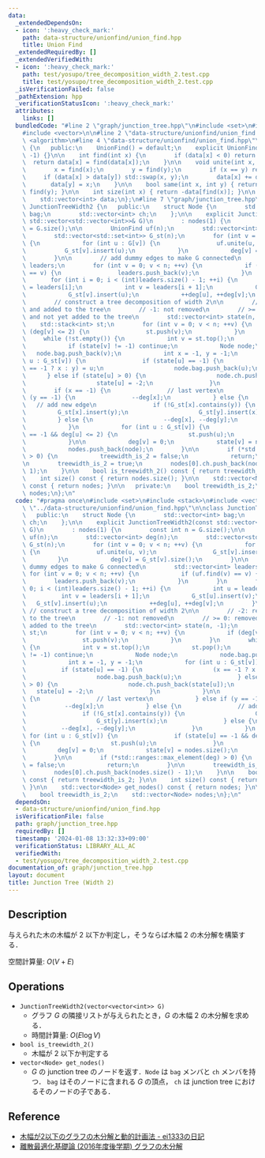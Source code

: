 ```yaml
---
data:
  _extendedDependsOn:
  - icon: ':heavy_check_mark:'
    path: data-structure/unionfind/union_find.hpp
    title: Union Find
  _extendedRequiredBy: []
  _extendedVerifiedWith:
  - icon: ':heavy_check_mark:'
    path: test/yosupo/tree_decomposition_width_2.test.cpp
    title: test/yosupo/tree_decomposition_width_2.test.cpp
  _isVerificationFailed: false
  _pathExtension: hpp
  _verificationStatusIcon: ':heavy_check_mark:'
  attributes:
    links: []
  bundledCode: "#line 2 \"graph/junction_tree.hpp\"\n#include <set>\n#include <stack>\n\
    #include <vector>\n\n#line 2 \"data-structure/unionfind/union_find.hpp\"\n#include\
    \ <algorithm>\n#line 4 \"data-structure/unionfind/union_find.hpp\"\n\nclass UnionFind\
    \ {\n   public:\n    UnionFind() = default;\n    explicit UnionFind(int n) : data(n,\
    \ -1) {}\n\n    int find(int x) {\n        if (data[x] < 0) return x;\n      \
    \  return data[x] = find(data[x]);\n    }\n\n    void unite(int x, int y) {\n\
    \        x = find(x);\n        y = find(y);\n        if (x == y) return;\n   \
    \     if (data[x] > data[y]) std::swap(x, y);\n        data[x] += data[y];\n \
    \       data[y] = x;\n    }\n\n    bool same(int x, int y) { return find(x) ==\
    \ find(y); }\n\n    int size(int x) { return -data[find(x)]; }\n\n   private:\n\
    \    std::vector<int> data;\n};\n#line 7 \"graph/junction_tree.hpp\"\n\nclass\
    \ JunctionTreeWidth2 {\n   public:\n    struct Node {\n        std::vector<int>\
    \ bag;\n        std::vector<int> ch;\n    };\n\n    explicit JunctionTreeWidth2(const\
    \ std::vector<std::vector<int>>& G)\n        : nodes(1) {\n        const int n\
    \ = G.size();\n\n        UnionFind uf(n);\n        std::vector<int> deg(n);\n\
    \        std::vector<std::set<int>> G_st(n);\n        for (int v = 0; v < n; ++v)\
    \ {\n            for (int u : G[v]) {\n                uf.unite(u, v);\n     \
    \           G_st[v].insert(u);\n            }\n            deg[v] = G_st[v].size();\n\
    \        }\n\n        // add dummy edges to make G connected\n        std::vector<int>\
    \ leaders;\n        for (int v = 0; v < n; ++v) {\n            if (uf.find(v)\
    \ == v) {\n                leaders.push_back(v);\n            }\n        }\n \
    \       for (int i = 0; i < (int)leaders.size() - 1; ++i) {\n            int u\
    \ = leaders[i];\n            int v = leaders[i + 1];\n            G_st[u].insert(v);\n\
    \            G_st[v].insert(u);\n            ++deg[u], ++deg[v];\n        }\n\n\
    \        // construct a tree decomposition of width 2\n\n        // -2: removed\
    \ and added to the tree\n        // -1: not removed\n        // >= 0: removed\
    \ and not yet added to the tree\n        std::vector<int> state(n, -1);\n    \
    \    std::stack<int> st;\n        for (int v = 0; v < n; ++v) {\n            if\
    \ (deg[v] <= 2) {\n                st.push(v);\n            }\n        }\n   \
    \     while (!st.empty()) {\n            int v = st.top();\n            st.pop();\n\
    \            if (state[v] != -1) continue;\n            Node node;\n         \
    \   node.bag.push_back(v);\n            int x = -1, y = -1;\n            for (int\
    \ u : G_st[v]) {\n                if (state[u] == -1) {\n                    (x\
    \ == -1 ? x : y) = u;\n                    node.bag.push_back(u);\n          \
    \      } else if (state[u] > 0) {\n                    node.ch.push_back(state[u]);\n\
    \                    state[u] = -2;\n                }\n            }\n\n    \
    \        if (x == -1) {\n                // last vertex\n            } else if\
    \ (y == -1) {\n                --deg[x];\n            } else {\n             \
    \   // add new edge\n                if (!G_st[x].contains(y)) {\n           \
    \         G_st[x].insert(y);\n                    G_st[y].insert(x);\n       \
    \         } else {\n                    --deg[x], --deg[y];\n                }\n\
    \            }\n            for (int u : G_st[v]) {\n                if (state[u]\
    \ == -1 && deg[u] <= 2) {\n                    st.push(u);\n                }\n\
    \            }\n\n            deg[v] = 0;\n            state[v] = nodes.size();\n\
    \            nodes.push_back(node);\n        }\n\n        if (*std::ranges::max_element(deg)\
    \ > 0) {\n            treewidth_is_2 = false;\n            return;\n        }\n\
    \n        treewidth_is_2 = true;\n        nodes[0].ch.push_back(nodes.size() -\
    \ 1);\n    }\n\n    bool is_treewidth_2() const { return treewidth_is_2; }\n\n\
    \    int size() const { return nodes.size(); }\n\n    std::vector<Node> get_nodes()\
    \ const { return nodes; }\n\n   private:\n    bool treewidth_is_2;\n    std::vector<Node>\
    \ nodes;\n};\n"
  code: "#pragma once\n#include <set>\n#include <stack>\n#include <vector>\n\n#include\
    \ \"../data-structure/unionfind/union_find.hpp\"\n\nclass JunctionTreeWidth2 {\n\
    \   public:\n    struct Node {\n        std::vector<int> bag;\n        std::vector<int>\
    \ ch;\n    };\n\n    explicit JunctionTreeWidth2(const std::vector<std::vector<int>>&\
    \ G)\n        : nodes(1) {\n        const int n = G.size();\n\n        UnionFind\
    \ uf(n);\n        std::vector<int> deg(n);\n        std::vector<std::set<int>>\
    \ G_st(n);\n        for (int v = 0; v < n; ++v) {\n            for (int u : G[v])\
    \ {\n                uf.unite(u, v);\n                G_st[v].insert(u);\n   \
    \         }\n            deg[v] = G_st[v].size();\n        }\n\n        // add\
    \ dummy edges to make G connected\n        std::vector<int> leaders;\n       \
    \ for (int v = 0; v < n; ++v) {\n            if (uf.find(v) == v) {\n        \
    \        leaders.push_back(v);\n            }\n        }\n        for (int i =\
    \ 0; i < (int)leaders.size() - 1; ++i) {\n            int u = leaders[i];\n  \
    \          int v = leaders[i + 1];\n            G_st[u].insert(v);\n         \
    \   G_st[v].insert(u);\n            ++deg[u], ++deg[v];\n        }\n\n       \
    \ // construct a tree decomposition of width 2\n\n        // -2: removed and added\
    \ to the tree\n        // -1: not removed\n        // >= 0: removed and not yet\
    \ added to the tree\n        std::vector<int> state(n, -1);\n        std::stack<int>\
    \ st;\n        for (int v = 0; v < n; ++v) {\n            if (deg[v] <= 2) {\n\
    \                st.push(v);\n            }\n        }\n        while (!st.empty())\
    \ {\n            int v = st.top();\n            st.pop();\n            if (state[v]\
    \ != -1) continue;\n            Node node;\n            node.bag.push_back(v);\n\
    \            int x = -1, y = -1;\n            for (int u : G_st[v]) {\n      \
    \          if (state[u] == -1) {\n                    (x == -1 ? x : y) = u;\n\
    \                    node.bag.push_back(u);\n                } else if (state[u]\
    \ > 0) {\n                    node.ch.push_back(state[u]);\n                 \
    \   state[u] = -2;\n                }\n            }\n\n            if (x == -1)\
    \ {\n                // last vertex\n            } else if (y == -1) {\n     \
    \           --deg[x];\n            } else {\n                // add new edge\n\
    \                if (!G_st[x].contains(y)) {\n                    G_st[x].insert(y);\n\
    \                    G_st[y].insert(x);\n                } else {\n          \
    \          --deg[x], --deg[y];\n                }\n            }\n           \
    \ for (int u : G_st[v]) {\n                if (state[u] == -1 && deg[u] <= 2)\
    \ {\n                    st.push(u);\n                }\n            }\n\n   \
    \         deg[v] = 0;\n            state[v] = nodes.size();\n            nodes.push_back(node);\n\
    \        }\n\n        if (*std::ranges::max_element(deg) > 0) {\n            treewidth_is_2\
    \ = false;\n            return;\n        }\n\n        treewidth_is_2 = true;\n\
    \        nodes[0].ch.push_back(nodes.size() - 1);\n    }\n\n    bool is_treewidth_2()\
    \ const { return treewidth_is_2; }\n\n    int size() const { return nodes.size();\
    \ }\n\n    std::vector<Node> get_nodes() const { return nodes; }\n\n   private:\n\
    \    bool treewidth_is_2;\n    std::vector<Node> nodes;\n};\n"
  dependsOn:
  - data-structure/unionfind/union_find.hpp
  isVerificationFile: false
  path: graph/junction_tree.hpp
  requiredBy: []
  timestamp: '2024-01-08 13:32:33+09:00'
  verificationStatus: LIBRARY_ALL_AC
  verifiedWith:
  - test/yosupo/tree_decomposition_width_2.test.cpp
documentation_of: graph/junction_tree.hpp
layout: document
title: Junction Tree (Width 2)
---
```


## Description

与えられた木の木幅が $2$ 以下か判定し，そうならば木幅 $2$ の木分解を構築する．

空間計算量: $O(V + E)$

## Operations

- `JunctionTreeWidth2(vector<vector<int>> G)`
    - グラフ $G$ の隣接リストが与えられたとき，$G$ の木幅 $2$ の木分解を求める．
    - 時間計算量: $O(E\log V)$
- `bool is_treewidth_2()`
    - 木幅が $2$ 以下か判定する
- `vector<Node> get_nodes()`
    - $G$ の junction tree のノードを返す．`Node` は `bag` メンバと `ch` メンバを持つ． `bag` はそのノードに含まれる $G$ の頂点， `ch` は junction tree におけるそのノードの子である．

## Reference

- [木幅が2以下のグラフの木分解と動的計画法 - ei1333の日記](https://ei1333.hateblo.jp/entry/2020/02/12/150319)
- [離散最適化基礎論 (2016年度後学期) グラフの木分解](http://dopal.cs.uec.ac.jp/okamotoy/lect/2016/treewidth/)